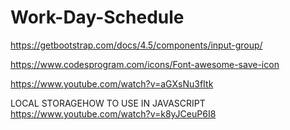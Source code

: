 # Work-Day-Schedule









https://getbootstrap.com/docs/4.5/components/input-group/

https://www.codesprogram.com/icons/Font-awesome-save-icon



https://www.youtube.com/watch?v=aGXsNu3fItk

LOCAL STORAGEHOW TO USE IN JAVASCRIPT
https://www.youtube.com/watch?v=k8yJCeuP6I8

